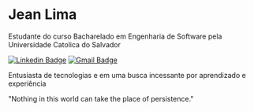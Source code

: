 # Jean Lima

Estudante do curso Bacharelado em Engenharia de Software pela Universidade Catolica do Salvador

[![Linkedin Badge](https://img.shields.io/badge/-Jean%20Lima-6633cc?style=flat-square&logo=Linkedin&logoColor=white&link=https://www.linkedin.com/in/jlima97/)](https://www.linkedin.com/in/jlima97/) 
[![Gmail Badge](https://img.shields.io/badge/-jean.jr.souza@gmail.com-6633cc?style=flat-square&logo=Gmail&logoColor=white&link=mailto:diego.schell.f@gmail.com)](mailto:diego.schell.f@gmail.com)

Entusiasta de tecnologias e em uma busca incessante por aprendizado e experiência


"Nothing in this world can take the place of persistence."
